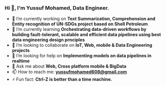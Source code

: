 ### Hi 👋, I'm Yussuf Mohamed, Data Engineer.

- 🔭 I’m currently working on **Text Summarization, Comprehension and Entity recognition of UN-SDGs project based on Shell Petroleum**
- 🌱 I’m currently learning **Orchestrating data-driven workflows by building fault-tolerant, scalable and efficient data pipelines using best data engineering design prnciples**
- 👯 I’m looking to collaborate on **IoT, Web, mobile & Data Engineering projects**
- 🤔 I’m looking for help on **Implementing models on data pipelines in realtime**
- 💬 Ask me about **Web, Cross platform mobile & BigData** 
- 📫 How to reach me: **yussufmohamed608@gmail.com**
- ⚡ Fun fact: **Ctrl-Z is better than a time machine.**

